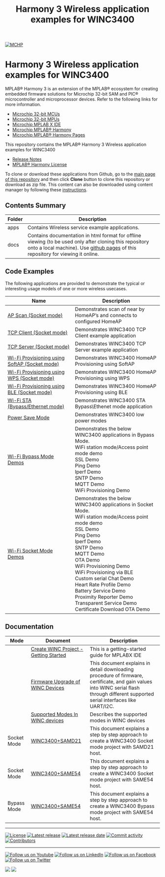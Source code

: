 ﻿---
title: Harmony 3 Wireless application examples for WINC3400
nav_order: 1
has_children: true
has_toc: false
---
[![MCHP](https://www.microchip.com/ResourcePackages/Microchip/assets/dist/images/logo.png)](https://www.microchip.com)

# Harmony 3 Wireless application examples for WINC3400

MPLAB® Harmony 3 is an extension of the MPLAB® ecosystem for creating embedded firmware solutions for Microchip 32-bit SAM and PIC® microcontroller and microprocessor devices.  Refer to the following links for more information.

- [Microchip 32-bit MCUs](https://www.microchip.com/design-centers/32-bit)
- [Microchip 32-bit MPUs](https://www.microchip.com/design-centers/32-bit-mpus)
- [Microchip MPLAB X IDE](https://www.microchip.com/mplab/mplab-x-ide)
- [Microchip MPLAB® Harmony](https://www.microchip.com/mplab/mplab-harmony)
- [Microchip MPLAB® Harmony Pages](https://microchip-mplab-harmony.github.io/)

This repository contains the MPLAB® Harmony 3 Wireless application examples for WINC3400
- [Release Notes](release_notes.md)
- [MPLAB® Harmony License](mplab_harmony_license.md)

To clone or download these applications from Github, go to the [main page of this repository](https://github.com/Microchip-MPLAB-Harmony/wireless_apps_winc3400) and then click **Clone** button to clone this repository or download as zip file.
This content can also be downloaded using content manager by following these [instructions](https://github.com/Microchip-MPLAB-Harmony/contentmanager/wiki).

## Contents Summary

| Folder     | Description                             |
| ---        | ---                                     |
| apps       | Contains Wireless service example applications. |
| docs       | Contains documentation in html format for offline viewing (to be used only after cloning this repository onto a local machine). Use [github pages](https://microchip-mplab-harmony.github.io/wireless_apps_winc3400/) of this repository for viewing it online. |


## Code Examples

The following applications are provided to demonstrate the typical or interesting usage models of one or more wireless usecases.

| Name | Description |
| ---- | ----------- |
|[AP Scan (Socket mode)](apps/ap_scan/readme.md)|Demonstrates scan of near by HomeAP’s and connects to configured HomeAP|
|[TCP Client (Socket mode)](apps/tcp_client/readme.md)|Demonstrates WINC3400 TCP Client example application|
|[TCP Server (Socket mode) ](apps/wifi_tcp_server_in_softap/readme.md)|Demonstrates WINC3400 TCP Server example application|
|[Wi-Fi Provisioning using SoftAP (Socket mode)](apps/wifi_provisioning_via_softap/readme.md)|Demonstrates WINC3400 HomeAP Provisioning using SoftAP |
|[Wi-Fi Provisioning using WPS (Socket mode)](apps/wifi_provisioning_via_wps/readme.md)|Demonstrates WINC3400 HomeAP Provisioning using WPS|
|[Wi-Fi Provisioning using BLE (Socket mode)](apps/wifi_provision_via_ble/readme.md)|Demonstrates WINC3400 HomeAP Provisioning using BLE|
|[Wi-Fi STA (Bypass/Ethernet mode)](apps/wifi_winc_sta_bypass/readme.md)|Demonstrates WINC3400 STA Bypass\Ethenet mode application|
|[Power Save Mode](apps/power_save_mode_example/readme.md)|Demonstrates WINC3400 low power modes|
|[Wi-Fi Bypass Mode Demos](apps/wifi_bypass_demos/readme.md)|Demonstrates the below WINC3400 applications in Bypass Mode. <br>WiFi station mode/Access point mode demo <br>SSL Demo <br>Ping Demo <br>Iperf Demo <br>SNTP Demo <br>MQTT Demo <br>WiFi Provisioning Demo|
|[Wi-Fi Socket Mode Demos](apps/wifi_socket_demos/readme.md)|Demonstrates the below WINC3400 applications in Socket Mode. <br>WiFi station mode/Access point mode demo <br>SSL Demo <br>Ping Demo <br>Iperf Demo <br>SNTP Demo <br>MQTT Demo <br>OTA Demo <br>WiFi Provisioning Demo <br>WiFi Provisioning via BLE <br>Custom serial Chat Demo <br>Heart Rate Profile Demo <br>Battery Service Demo <br>Proximity Reporter Demo <br>Transparent Service Demo <br> Certificate Download OTA Demo <br> |

## Documentation

| Mode       | Document| Description                             |
| ----        | ----    |---                                 |
| | [Create WINC Project - Getting Started](apps/getting_started/create_winc_project_from_scratch.md)  | This is a getting-started guide for MPLABX IDE |
| | [Firmware Upgrade of WINC Devices ](apps/getting_started/winc_firmware_upgrade.md) | This document explains in detail downloading procedure of firmware, certificate, and gain values into WINC serial flash through different supported serial interfaces like UART/I2C. |
| | [Supported Modes In WINC devices](apps/getting_started/winc_supported_modes.md) | Describes the supported modes in WINC devices |
|Socket Mode| [WINC3400+SAMD21](apps/wifi_socket_demos/winc_samd21_socketmode_from_scratch.md)| This document explains a step by step approach to create a WINC3400 Socket mode project with SAMD21 host.|
|Socket Mode|[WINC3400+SAME54](apps/wifi_socket_demos/winc_same54_socketmode_from_scratch.md)|This document explains a step by step approach to create a WINC3400 Socket mode project with SAME54 host.|
|Bypass Mode|[WINC3400+SAME54](apps/wifi_bypass_demos/winc3400_same54_bypassmode_from_scratch.md)|This document explains a step by step approach to create a WINC3400 Bypass mode project with SAME54 host. |


____

[![License](https://img.shields.io/badge/license-Harmony%20license-orange.svg)](https://github.com/Microchip-MPLAB-Harmony/wireless_apps_winc3400/blob/master/mplab_harmony_license.md)
[![Latest release](https://img.shields.io/github/release/Microchip-MPLAB-Harmony/wireless_apps_winc3400.svg)](https://github.com/Microchip-MPLAB-Harmony/wireless_apps_winc3400/releases/latest)
[![Latest release date](https://img.shields.io/github/release-date/Microchip-MPLAB-Harmony/wireless_apps_winc3400.svg)](https://github.com/Microchip-MPLAB-Harmony/wireless_apps_winc3400/releases/latest)
[![Commit activity](https://img.shields.io/github/commit-activity/y/Microchip-MPLAB-Harmony/wireless_apps_winc3400.svg)](https://github.com/Microchip-MPLAB-Harmony/wireless_apps_winc3400/graphs/commit-activity)
[![Contributors](https://img.shields.io/github/contributors-anon/Microchip-MPLAB-Harmony/wireless_apps_winc3400.svg)]()

____

[![Follow us on Youtube](https://img.shields.io/badge/Youtube-Follow%20us%20on%20Youtube-red.svg)](https://www.youtube.com/user/MicrochipTechnology)
[![Follow us on LinkedIn](https://img.shields.io/badge/LinkedIn-Follow%20us%20on%20LinkedIn-blue.svg)](https://www.linkedin.com/company/microchip-technology)
[![Follow us on Facebook](https://img.shields.io/badge/Facebook-Follow%20us%20on%20Facebook-blue.svg)](https://www.facebook.com/microchiptechnology/)
[![Follow us on Twitter](https://img.shields.io/twitter/follow/MicrochipTech.svg?style=social)](https://twitter.com/MicrochipTech)

[![](https://img.shields.io/github/stars/Microchip-MPLAB-Harmony/wireless_apps_winc3400.svg?style=social)]()
[![](https://img.shields.io/github/watchers/Microchip-MPLAB-Harmony/wireless_apps_winc3400.svg?style=social)]()
